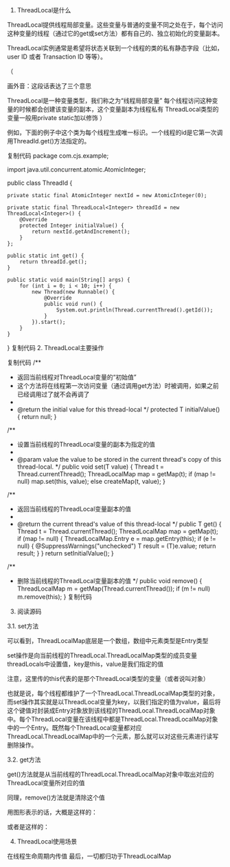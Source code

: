 1.  ThreadLocal是什么

ThreadLocal提供线程局部变量。这些变量与普通的变量不同之处在于，每个访问这种变量的线程（通过它的get或set方法）都有自己的、独立初始化的变量副本。

ThreadLocal实例通常是希望将状态关联到一个线程的类的私有静态字段（比如，user ID 或者 Transaction ID 等等）。

（

画外音：这段话表达了三个意思

ThreadLocal是一种变量类型，我们称之为“线程局部变量”
每个线程访问这种变量的时候都会创建该变量的副本，这个变量副本为线程私有
ThreadLocal类型的变量一般用private static加以修饰
）

例如，下面的例子中这个类为每个线程生成唯一标识。一个线程的id是它第一次调用ThreadId.get()方法指定的。

复制代码
package com.cjs.example;

import java.util.concurrent.atomic.AtomicInteger;

public class ThreadId {

    private static final AtomicInteger nextId = new AtomicInteger(0);

    private static final ThreadLocal<Integer> threadId = new ThreadLocal<Integer>() {
        @Override
        protected Integer initialValue() {
            return nextId.getAndIncrement();
        }
    };

    public static int get() {
        return threadId.get();
    }

    public static void main(String[] args) {
        for (int i = 0; i < 10; i++) {
            new Thread(new Runnable() {
                @Override
                public void run() {
                    System.out.println(Thread.currentThread().getId());
                }
            }).start();
        }
    }
}
复制代码
2.  ThreadLocal主要操作

复制代码
/**
 * 返回当前线程对ThreadLocal变量的“初始值”
 * 这个方法将在线程第一次访问变量（通过调用get方法）时被调用，如果之前已经调用过了就不会再调了
 *
 * @return the initial value for this thread-local
 */
protected T initialValue() {
    return null;
}

/**
 * 设置当前线程的ThreadLocal变量的副本为指定的值
 *
 * @param value the value to be stored in the current thread's copy of this thread-local.
 */
public void set(T value) {
    Thread t = Thread.currentThread();
    ThreadLocalMap map = getMap(t);
    if (map != null)
        map.set(this, value);
    else
        createMap(t, value);
}

/**
 * 返回当前线程的ThreadLocal变量副本的值
 *
 * @return the current thread's value of this thread-local
 */
public T get() {
    Thread t = Thread.currentThread();
    ThreadLocalMap map = getMap(t);
    if (map != null) {
        ThreadLocalMap.Entry e = map.getEntry(this);
        if (e != null) {
            @SuppressWarnings("unchecked")
            T result = (T)e.value;
            return result;
        }
    }
    return setInitialValue();
}

/**
 * 删除当前线程的ThreadLocal变量副本的值
 */
public void remove() {
    ThreadLocalMap m = getMap(Thread.currentThread());
    if (m != null)
        m.remove(this);
}
复制代码
3.  阅读源码



3.1.  set方法







可以看到，ThreadLocalMap底层是一个数组，数组中元素类型是Entry类型

set操作是向当前线程的ThreadLocal.ThreadLocalMap类型的成员变量threadLocals中设置值，key是this，value是我们指定的值

注意，这里传的this代表的是那个ThreadLocal类型的变量（或者说叫对象）

也就是说，每个线程都维护了一个ThreadLocal.ThreadLocalMap类型的对象，而set操作其实就是以ThreadLocal变量为key，以我们指定的值为value，最后将这个键值对封装成Entry对象放到该线程的ThreadLocal.ThreadLocalMap对象中。每个ThreadLocal变量在该线程中都是ThreadLocal.ThreadLocalMap对象中的一个Entry。既然每个ThreadLocal变量都对应ThreadLocal.ThreadLocalMap中的一个元素，那么就可以对这些元素进行读写删除操作。

3.2.  get方法



get()方法就是从当前线程的ThreadLocal.ThreadLocalMap对象中取出对应的ThreadLocal变量所对应的值

同理，remove()方法就是清除这个值

用图形表示的话，大概是这样的：



或者是这样的：



4.  ThreadLocal使用场景

在线程生命周期内传值
最后，一切都归功于ThreadLocalMap